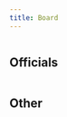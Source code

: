 ```yaml
---
title: Board
---
```


<div class="columns board-card-container">
  <div class="column">
    <board-member-card
      name="Rio Koskelo"
      role="Chairperson, international affairs"
      email="rlskos@utu.fi"
      telegram="RioKos">
    </board-member-card>
    <board-member-card
      name="Janne Rissanen"
      role="Vice chairperson, environment"
      email="joriss@utu.fi"
      telegram="ja_ri">
    </board-member-card>
    <board-member-card
      name="Emilia Kalliokoski"
      role="Communications, equality"
      email="emamka@utu.fi"
      telegram="emamka">
    </board-member-card>
  </div>
  <div class="column">
    <board-member-card
      name="Niklas Mettälä"
      role="Secretary"
      email="niklas.j.mettala@utu.fi"
      telegram="Nikk3">
    </board-member-card>
    <board-member-card
      name="Maria Jokinen"
      role="Treasurer"
      email="mahjok@utu.fi"
      telegram="Marskuna">
    </board-member-card>
    <board-member-card
      name="Lauri Orava"
      role="Events, annual ball"
      email="laorav@utu.fi"
      telegram="Juoksuorava">
    </board-member-card>
  </div>
</div>

## Officials

<div class="columns board-card-container">
  <div class="column">
    <board-member-card
      name="Petri Holopainen"
      role="Corporate collaboration"
      email="pjholo@utu.fi"
      telegram="petrips">
    </board-member-card>
    <board-member-card
      name="Nemo Laiho"
      role="Club house, inventory"
      email="nmlaih@utu.fi"
      telegram="nemolaiho">
    </board-member-card>
    <board-member-card
      name="Matti Loimaranta"
      role="FSOBP"
      email="makalo@utu.fi"
      telegram="mattiloimaranta">
    </board-member-card>
  </div>
  <div class="column">
    <board-member-card
      name="Matias Meri"
      role="Beer Pong League"
      email="mmomer@utu.fi"
      telegram="mddii">
    </board-member-card>
    <board-member-card
      name="Rita Ojaniemi"
      role="Beer Pong League"
      email="rjojan@utu.fi"
      telegram="Ritaoja">
    </board-member-card>
  </div>
</div>

## Other

<div class="columns board-card-container">
  <div class="column">
    <board-member-card
      name="Jarkko Pietilä"
      role="Webmaster"
      email="jtspie@utu.fi"
      telegram="kurkkuu">
    </board-member-card>
  </div>
</div>
